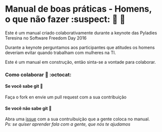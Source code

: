 # Manual de boas práticas - Homens, o que não fazer :suspect: :no_entry_sign: :no_good:
Este é um manual criado colaborativamente durante a keynote das Pyladies Teresina no Software Freedom Day 2016

Durante a keynote perguntamos aos participantes que atitudes os homens deveriam evitar quando trabalham com mulheres na TI.

Este é um manual em construção, então sinta-se a vontade para colaborar.

### Como colaborar :speech_balloon: :octocat:
#### Se você sabe git :information_desk_person:
Faça o fork en envie um pull request com a sua contribuição
#### Se você não sabe git :raising_hand:
Abra uma [issue]() com a sua contruibuição que a gente coloca no manual.    
*Ps: se quiser aprender fala com a gente, que nós te ajudamos*
